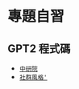 # 專題自習

## GPT2 程式碼
-  [`中研院`](https://github.com/evelyn-2518/GPT2/blob/main/中研院GPT2.ipynb) 
-  [`社群風格'`](https://github.com/evelyn-2518/GPT2/blob/experiment/社群.ipynb)
